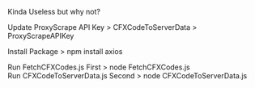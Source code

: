 Kinda Useless but why not?

Update ProxyScrape API Key > CFXCodeToServerData > ProxyScrapeAPIKey

Install Package > npm install axios

Run FetchCFXCodes.js First > node FetchCFXCodes.js   
Run CFXCodeToServerData.js Second > node CFXCodeToServerData.js
